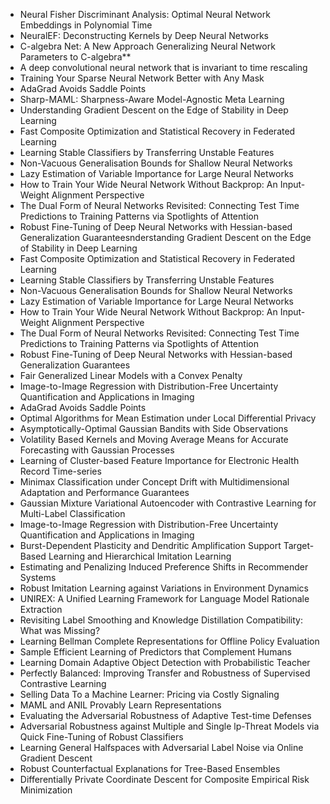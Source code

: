 - Neural Fisher Discriminant Analysis: Optimal Neural Network Embeddings in Polynomial Time
- NeuralEF: Deconstructing Kernels by Deep Neural Networks
- C-algebra Net: A New Approach Generalizing Neural Network Parameters to C-algebra**
- A deep convolutional neural network that is invariant to time rescaling
- Training Your Sparse Neural Network Better with Any Mask
- AdaGrad Avoids Saddle Points
- Sharp-MAML: Sharpness-Aware Model-Agnostic Meta Learning
- Understanding Gradient Descent on the Edge of Stability in Deep Learning
- Fast Composite Optimization and Statistical Recovery in Federated Learning
- Learning Stable Classifiers by Transferring Unstable Features
- Non-Vacuous Generalisation Bounds for Shallow Neural Networks
- Lazy Estimation of Variable Importance for Large Neural Networks
- How to Train Your Wide Neural Network Without Backprop: An Input-Weight Alignment Perspective
- The Dual Form of Neural Networks Revisited: Connecting Test Time Predictions to Training Patterns via Spotlights of Attention
- Robust Fine-Tuning of Deep Neural Networks with Hessian-based Generalization Guaranteesnderstanding Gradient Descent on the Edge of Stability in Deep Learning
- Fast Composite Optimization and Statistical Recovery in Federated Learning
- Learning Stable Classifiers by Transferring Unstable Features
- Non-Vacuous Generalisation Bounds for Shallow Neural Networks
- Lazy Estimation of Variable Importance for Large Neural Networks
- How to Train Your Wide Neural Network Without Backprop: An Input-Weight Alignment Perspective
- The Dual Form of Neural Networks Revisited: Connecting Test Time Predictions to Training Patterns via Spotlights of Attention
- Robust Fine-Tuning of Deep Neural Networks with Hessian-based Generalization Guarantees
- Fair Generalized Linear Models with a Convex Penalty
- Image-to-Image Regression with Distribution-Free Uncertainty Quantification and Applications in Imaging
- AdaGrad Avoids Saddle Points
- Optimal Algorithms for Mean Estimation under Local Differential Privacy
- Asymptotically-Optimal Gaussian Bandits with Side Observations
- Volatility Based Kernels and Moving Average Means for Accurate Forecasting with Gaussian Processes
- Learning of Cluster-based Feature Importance for Electronic Health Record Time-series
- Minimax Classification under Concept Drift with Multidimensional Adaptation and Performance Guarantees
- Gaussian Mixture Variational Autoencoder with Contrastive Learning for Multi-Label Classification
- Image-to-Image Regression with Distribution-Free Uncertainty Quantification and Applications in Imaging
- Burst-Dependent Plasticity and Dendritic Amplification Support Target-Based Learning and Hierarchical Imitation Learning
- Estimating and Penalizing Induced Preference Shifts in Recommender Systems
- Robust Imitation Learning against Variations in Environment Dynamics
- UNIREX: A Unified Learning Framework for Language Model Rationale Extraction
- Revisiting Label Smoothing and Knowledge Distillation Compatibility: What was Missing?
- Learning Bellman Complete Representations for Offline Policy Evaluation
- Sample Efficient Learning of Predictors that Complement Humans
- Learning Domain Adaptive Object Detection with Probabilistic Teacher
- Perfectly Balanced: Improving Transfer and Robustness of Supervised Contrastive Learning
- Selling Data To a Machine Learner: Pricing via Costly Signaling
- MAML and ANIL Provably Learn Representations
- Evaluating the Adversarial Robustness of Adaptive Test-time Defenses
- Adversarial Robustness against Multiple and Single lp-Threat Models via Quick Fine-Tuning of Robust Classifiers
- Learning General Halfspaces with Adversarial Label Noise via Online Gradient Descent
- Robust Counterfactual Explanations for Tree-Based Ensembles
- Differentially Private Coordinate Descent for Composite Empirical Risk Minimization